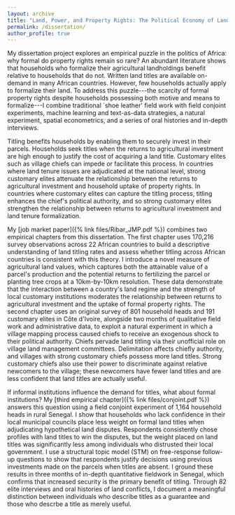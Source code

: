 ```yaml
---
layout: archive
title: "Land, Power, and Property Rights: The Political Economy of Land Titling in West Africa"
permalink: /dissertation/
author_profile: true
---
```



My dissertation project explores an empirical puzzle in the politics of Africa: why formal do property rights remain so rare? An abundant literature shows that households who formalize their agricultural landholdings benefit relative to households that do not. Written land titles are available on-demand in many African countries. However, few households actually apply to formalize their land. To address this puzzle---the scarcity of formal property rights despite households possessing both motive and means to formalize---I combine traditional `shoe leather' field work with field conjoint experiments, machine learning and text-as-data strategies, a natural experiment, spatial econometrics, and a series of oral histories and in-depth interviews.

Titling benefits households by enabling them to securely invest in their parcels. Households seek titles when the returns to agricultural investment are high enough to justify the cost of acquiring a land title. Customary elites such as village chiefs can impede or facilitate this process. In countries where land tenure issues are adjudicated at the national level, strong customary elites attenuate the relationship between the returns to agricultural investment and household uptake of property rights. In countries where customary elites can capture the titling process, titling enhances the chief's political authority, and so strong customary elites strengthen the relationship between returns to agricultural investment and land tenure formalization. 

My [job market paper]({% link files/Ribar_JMP.pdf %}) combines two empirical chapters from this dissertation. The first chapter uses 170,216 survey observations across 22 African countries to build a descriptive understanding of land titling rates and assess whether titling across African countries is consistent with this theory. I introduce a novel measure of agricultural land values, which captures both the attainable value of a parcel's production and the potential returns to fertilizing the parcel or planting tree crops at a 10km-by-10km resolution. These data demonstrate that the interaction between a country's land regime and the strength of local customary institutions moderates the relationship between returns to agricultural investment and the uptake of formal property rights. The second chapter uses an original survey of 801 household heads and 191 customary elites in Côte d'Ivoire, alongside two months of qualitative field work and administrative data, to exploit a natural experiment in which a village mapping process caused chiefs to receive an exogenous shock to their political authority. Chiefs pervade land titling via their unofficial role on village land management committees. Delimitation affects chiefly authority, and villages with strong customary chiefs possess more land titles. Strong customary chiefs also use their power to discriminate against relative newcomers to the village; these newcomers have fewer land titles and are less confident that land titles are actually useful. 

If informal institutions influence the demand for titles, what about formal institutions? My [third empirical chapter]({% link files/conjoint.pdf %}) answers this question using a field conjoint experiment of 1,164 household heads in rural Senegal. I show that households who lack confidence in their local municipal councils place less weight on formal land titles when adjudicating hypothetical land disputes. Respondents consistently chose profiles with land titles to win the disputes, but the weight placed on land titles was significantly less among individuals who distrusted their local government. I use a structural topic model (STM) on free-response follow-up questions to show that respondents justify decisions using previous investments made on the parcels when titles are absent. I ground these results in three months of in-depth quantitative fieldwork in Senegal, which confirms that increased security is the primary benefit of titling. Through 82 elite interviews and oral histories of land conflicts, I document a meaningful distinction between individuals who describe titles as a guarantee and those who descrbe a title as merely useful. 

